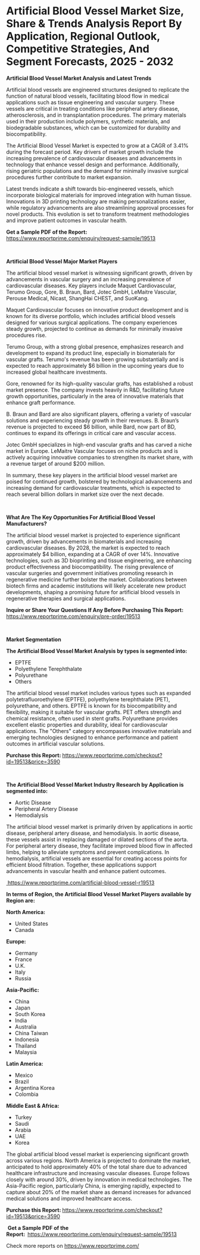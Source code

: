 <p><h1>Artificial Blood Vessel Market Size, Share & Trends Analysis Report By Application, Regional Outlook, Competitive Strategies, And Segment Forecasts, 2025 - 2032</h1></p><p><strong>Artificial Blood Vessel Market Analysis and Latest Trends</strong></p>
<p><p>Artificial blood vessels are engineered structures designed to replicate the function of natural blood vessels, facilitating blood flow in medical applications such as tissue engineering and vascular surgery. These vessels are critical in treating conditions like peripheral artery disease, atherosclerosis, and in transplantation procedures. The primary materials used in their production include polymers, synthetic materials, and biodegradable substances, which can be customized for durability and biocompatibility.</p><p>The Artificial Blood Vessel Market is expected to grow at a CAGR of 3.41% during the forecast period. Key drivers of market growth include the increasing prevalence of cardiovascular diseases and advancements in technology that enhance vessel design and performance. Additionally, rising geriatric populations and the demand for minimally invasive surgical procedures further contribute to market expansion. </p><p>Latest trends indicate a shift towards bio-engineered vessels, which incorporate biological materials for improved integration with human tissue. Innovations in 3D printing technology are making personalizations easier, while regulatory advancements are also streamlining approval processes for novel products. This evolution is set to transform treatment methodologies and improve patient outcomes in vascular health.</p></p>
<p><strong>Get a Sample PDF of the Report:&nbsp;</strong> <a href="https://www.reportprime.com/enquiry/request-sample/19513?utm_campaign=2635&utm_medium=2&utm_source=Github&utm_content=ia&utm_term=19032025&utm_id=artificial-blood-vessel">https://www.reportprime.com/enquiry/request-sample/19513</a></p>
<p>&nbsp;</p>
<p><strong>Artificial Blood Vessel Major Market Players</strong></p>
<p><p>The artificial blood vessel market is witnessing significant growth, driven by advancements in vascular surgery and an increasing prevalence of cardiovascular diseases. Key players include Maquet Cardiovascular, Terumo Group, Gore, B. Braun, Bard, Jotec GmbH, LeMaitre Vascular, Perouse Medical, Nicast, ShangHai CHEST, and SuoKang.</p><p>Maquet Cardiovascular focuses on innovative product development and is known for its diverse portfolio, which includes artificial blood vessels designed for various surgical applications. The company experiences steady growth, projected to continue as demands for minimally invasive procedures rise.</p><p>Terumo Group, with a strong global presence, emphasizes research and development to expand its product line, especially in biomaterials for vascular grafts. Terumo's revenue has been growing substantially and is expected to reach approximately $6 billion in the upcoming years due to increased global healthcare investments.</p><p>Gore, renowned for its high-quality vascular grafts, has established a robust market presence. The company invests heavily in R&D, facilitating future growth opportunities, particularly in the area of innovative materials that enhance graft performance.</p><p>B. Braun and Bard are also significant players, offering a variety of vascular solutions and experiencing steady growth in their revenues. B. Braun’s revenue is projected to exceed $6 billion, while Bard, now part of BD, continues to expand its offerings in critical care and vascular access.</p><p>Jotec GmbH specializes in high-end vascular grafts and has carved a niche market in Europe. LeMaitre Vascular focuses on niche products and is actively acquiring innovative companies to strengthen its market share, with a revenue target of around $200 million.</p><p>In summary, these key players in the artificial blood vessel market are poised for continued growth, bolstered by technological advancements and increasing demand for cardiovascular treatments, which is expected to reach several billion dollars in market size over the next decade.</p></p>
<p>&nbsp;</p>
<p><strong>What Are The Key Opportunities For Artificial Blood Vessel Manufacturers?</strong></p>
<p><p>The artificial blood vessel market is projected to experience significant growth, driven by advancements in biomaterials and increasing cardiovascular diseases. By 2028, the market is expected to reach approximately $4 billion, expanding at a CAGR of over 14%. Innovative technologies, such as 3D bioprinting and tissue engineering, are enhancing product effectiveness and biocompatibility. The rising prevalence of vascular surgeries and government initiatives promoting research in regenerative medicine further bolster the market. Collaborations between biotech firms and academic institutions will likely accelerate new product developments, shaping a promising future for artificial blood vessels in regenerative therapies and surgical applications.</p></p>
<p><strong>Inquire or Share Your Questions If Any Before Purchasing This Report:</strong> <a href="https://www.reportprime.com/enquiry/pre-order/19513?utm_campaign=2635&utm_medium=2&utm_source=Github&utm_content=ia&utm_term=19032025&utm_id=artificial-blood-vessel">https://www.reportprime.com/enquiry/pre-order/19513</a></p>
<p>&nbsp;</p>
<p><strong>Market Segmentation</strong></p>
<p><strong>The Artificial Blood Vessel Market Analysis by types is segmented into:</strong></p>
<p><ul><li>EPTFE</li><li>Polyethylene Terephthalate</li><li>Polyurethane</li><li>Others</li></ul></p>
<p><p>The artificial blood vessel market includes various types such as expanded polytetrafluoroethylene (EPTFE), polyethylene terephthalate (PET), polyurethane, and others. EPTFE is known for its biocompatibility and flexibility, making it suitable for vascular grafts. PET offers strength and chemical resistance, often used in stent grafts. Polyurethane provides excellent elastic properties and durability, ideal for cardiovascular applications. The "Others" category encompasses innovative materials and emerging technologies designed to enhance performance and patient outcomes in artificial vascular solutions.</p></p>
<p><strong>Purchase this Report:&nbsp;</strong><a href="https://www.reportprime.com/checkout?id=19513&price=3590&utm_campaign=2635&utm_medium=2&utm_source=Github&utm_content=ia&utm_term=19032025&utm_id=artificial-blood-vessel">https://www.reportprime.com/checkout?id=19513&price=3590</a></p>
<p>&nbsp;</p>
<p><strong>The Artificial Blood Vessel Market Industry Research by Application is segmented into:</strong></p>
<p><ul><li>Aortic Disease</li><li>Peripheral Artery Disease</li><li>Hemodialysis</li></ul></p>
<p><p>The artificial blood vessel market is primarily driven by applications in aortic disease, peripheral artery disease, and hemodialysis. In aortic disease, these vessels assist in replacing damaged or dilated sections of the aorta. For peripheral artery disease, they facilitate improved blood flow in affected limbs, helping to alleviate symptoms and prevent complications. In hemodialysis, artificial vessels are essential for creating access points for efficient blood filtration. Together, these applications support advancements in vascular health and enhance patient outcomes.</p></p>
<p><a href="https://www.reportprime.com/artificial-blood-vessel-r19513?utm_campaign=2635&utm_medium=2&utm_source=Github&utm_content=ia&utm_term=19032025&utm_id=artificial-blood-vessel">&nbsp;https://www.reportprime.com/artificial-blood-vessel-r19513</a></p>
<p><strong>In terms of Region, the Artificial Blood Vessel Market Players available by Region are:</strong></p>
<p>
    <p> <strong> North America: </strong>
        <ul>
            <li>United States</li>
            <li>Canada</li>
        </ul>
        </p> 
    <p> <strong> Europe: </strong>
        <ul>
            <li>Germany</li>
            <li>France</li>
            <li>U.K.</li>
            <li>Italy</li>
            <li>Russia</li>
        </ul>
        </p> 
    <p> <strong> Asia-Pacific: </strong>
        <ul>
            <li>China</li>
            <li>Japan</li>
            <li>South Korea</li>
            <li>India</li>
            <li>Australia</li>
            <li>China Taiwan</li>
            <li>Indonesia</li>
            <li>Thailand</li>
            <li>Malaysia</li>
        </ul>
        </p> 
    <p> <strong> Latin America: </strong>
        <ul>
            <li>Mexico</li>
            <li>Brazil</li>
            <li>Argentina Korea</li>
            <li>Colombia</li>
        </ul>
        </p> 
    <p> <strong> Middle East & Africa: </strong>
        <ul>
            <li>Turkey</li>
            <li>Saudi</li>
            <li>Arabia</li>
            <li>UAE</li>
            <li>Korea</li>
        </ul>
    </p>
    </p>
<p><p>The global artificial blood vessel market is experiencing significant growth across various regions. North America is projected to dominate the market, anticipated to hold approximately 40% of the total share due to advanced healthcare infrastructure and increasing vascular diseases. Europe follows closely with around 30%, driven by innovation in medical technologies. The Asia-Pacific region, particularly China, is emerging rapidly, expected to capture about 20% of the market share as demand increases for advanced medical solutions and improved healthcare access.</p></p>
<p><strong>Purchase this Report: </strong><a href="https://www.reportprime.com/checkout?id=19513&price=3590&utm_campaign=2635&utm_medium=2&utm_source=Github&utm_content=ia&utm_term=19032025&utm_id=artificial-blood-vessel">https://www.reportprime.com/checkout?id=19513&price=3590</a></p>
<p>&nbsp;<strong>Get a Sample PDF of the Report:&nbsp;&nbsp;</strong><a href="https://www.reportprime.com/enquiry/request-sample/19513?utm_campaign=2635&utm_medium=2&utm_source=Github&utm_content=ia&utm_term=19032025&utm_id=artificial-blood-vessel">https://www.reportprime.com/enquiry/request-sample/19513</a></p>
<p><strong></strong></p>
<p>Check more reports on <a href="https://www.reportprime.com/?utm_campaign=2635&utm_medium=2&utm_source=Github&utm_content=ia&utm_term=19032025&utm_id=artificial-blood-vessel">https://www.reportprime.com/</a></p>